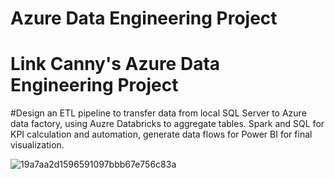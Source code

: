# Azure Data Engineering Project
# Link Canny's Azure Data Engineering Project

#Design an ETL pipeline to transfer data from local SQL Server to Azure data factory, using Auzre Databricks to aggregate tables. Spark and SQL for KPI calculation and automation, generate data flows for Power BI for final visualization.


![19a7aa2d1596591097bbb67e756c83a](https://github.com/CannyWei/Azure_DE_pizza_sales/assets/124316194/7380c3e3-f966-48d9-9fcb-b1a380c44837)
